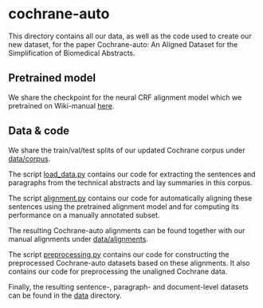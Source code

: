 # cochrane-auto
This directory contains all our data, as well as the code used to create our new dataset, for the paper Cochrane-auto: An Aligned Dataset for the Simplification of Biomedical Abstracts.

## Pretrained model
We share the checkpoint for the neural CRF alignment model which we pretrained on Wiki-manual [here](https://drive.google.com/file/d/12FHcrrPdqKgE6R4G7uuTUasuAS9da018/view?usp=sharing).

## Data & code
We share the train/val/test splits of our updated Cochrane corpus under [data/corpus](data/corpus).

The script [load_data.py](load_data.py) contains our code for extracting the sentences and paragraphs from the technical abstracts and lay summaries in this corpus.

The script [alignment.py](alignment.py) contains our code for automatically aligning these sentences using the pretrained alignment model and for computing its performance on a manually annotated subset.

The resulting Cochrane-auto alignments can be found together with our manual alignments under [data/alignments](data/alignments).

The script [preprocessing.py](preprocessing.py) contains our code for constructing the preprocessed Cochrane-auto datasets based on these alignments. It also contains our code for preprocessing the unaligned Cochrane data.

Finally, the resulting sentence-, paragraph- and document-level datasets can be found in the [data](data) directory. 
